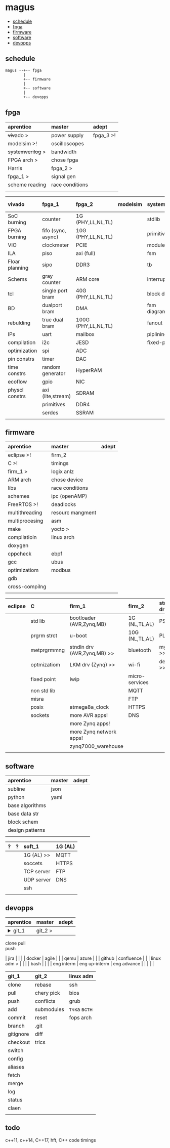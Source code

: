 # magus
+ [schedule](#schedule)
+ [fpga](#fpga)
+ [firmware](#programming)
+ [software](#linux)
+ [devopps](#ceo)




## schedule
```
magus --+-- fpga
        |
        +-- firmware
        |
        +-- software
        |
        +-- devopps
```




## fpga

| aprentice       | master          | adept     |
| :---            | :---            | :---      |
| ~~viv~~ado >        | power supply    | fpga_3 >! |
| modelsim >!     | oscilloscopes   |           |
| ~~systemverilog~~ > | bandwidth       |           |
| FPGA arch >     | chose fpga      |           |
| Harris          | fpga_2 >        |           |
| fpga_1 >        | signal gen      |           |
| scheme reading  | race conditions |           |
|                 |                 |           |


| vivado         | fpga_1             | fpga_2              | modelsim     | systemverilog | fpga_3   | FPGA arch |
| :---           | :---               | :---                | :---         | :---          |:---      |:---       |
| SoC burning    | counter            | 1G (PHY,LL,NL,TL)   |              | stdlib        |          | LUT       |
| FPGA burning   | fifo (sync, async) | 10G (PHY,LL,NL,TL)  |              | primitives    |          | MIO       |
| VIO            | clockmeter         | PCIE                |              | modules       |          | EMIO      |
| ILA            | piso               | axi (full)          |              | fsm           |          | BRAM      |
| Floar planning | sipo               | DDR3                |              | tb            |          | DSP       |
| Schems         | gray counter       | ARM core            |              | interrupts    |          | clock dom |
| tcl            | single port bram   | 40G (PHY,LL,NL,TL)  |              | block diagrms |          | ...??     |
| BD             | dualport bram      | DMA                 |              | fsm diagramms |          |           |
| rebulding      | true dual bram     | 100G (PHY,LL,NL,TL) |              | fanout        |          |           |
| IPs            | uart               | mailbox             |              | piplining     |          |           |
| compilation    | i2c                | JESD                |              | fixed-point   |          |           |
| optimization   | spi                | ADC                 |              |               |          |           |
| pin constrs    | timer              | DAC                 |              |               |          |           |
| time constrs   | random generator   | HyperRAM            |              |               |          |           |
| ecoflow        | gpio               | NIC                 |              |               |          |           |
| physcl constrs | axi (lite,stream)  | SDRAM               |              |               |          |           |
|                | primitives         | DDR4                |              |               |          |           |
|                | serdes             | SSRAM               |              |               |          |           |
|                |                    |                     |              |               |          |           |




## firmware

| aprentice      | master            | adept |
| :---           | :---              | :---  |
| eclipse >!     | firm_2            |       |
| C >!           | timings           |       |
| firm_1 >       | logix anlz        |       |
| ARM arch       | chose device      |       |
| libs           | race conditions   |       |
| schemes        | ipc (openAMP)     |       |
| FreeRTOS >!    | deadlocks         |       |
| multithreading | resourc mangment  |       |
| multiprocesing | asm               |       |
| make           | yocto >           |       |
| compilatioin   | linux arch        |       |
| doxygen        |                   |       |
| cppcheck       | ebpf              |       |
| gcc            | ubus              |       |
| optimizatiom   | modbus            |       |
| gdb            |                   |       |
| cross-compilng |                   |       |
|                |                   |       |


| eclipse        | C           | firm_1                      | firm_2         | stndln drv | LKM drv    | PS     | PS    | devces |yocto      |
| :---           | :---        | :---                        | :---           | :---       | :---       | :---   | :---  |  :---  | :---      |
|                | std lib     | bootloader (AVR,Zynq,MB)    | 1G (NL,TL,AL)  | PS >>      | PS >>      | spi    |       |        | petalinux |
|                | prgrm strct | u-boot                      | 10G (NL,TL,AL) | PL >>      | PL >>      | i2c    |       |        | u-boot    |
|                | metprgrmmng | stndln drv (AVR,Zynq,MB) >> | bluetooth      | my_PL >>!  | my_PL >>!  | timers |       |        | BSP       |
|                | optmizatiom | LKM drv (Zynq) >>           | wi-fi          | devces >>! | devces >>! | gpio   |       |        | devicetree|
|                | fixed point | lwip                        | micro-services |            |            | uart   |       |        |           |
|                | non std lib |                             | MQTT           |            |            | EEPROM |       |        |           |
|                | misra       |                             | FTP            |            |            |        |       |        |           |
|                | posix       | atmega8a_clock              | HTTPS          |            |            |        |       |        |           |
|                | sockets     | more AVR apps!              | DNS            |            |            |        |       |        |           |
|                |             | more Zynq apps!             |                |            |            |        |       |        |           |
|                |             | more Zynq network apps!     |                |            |            |        |       |        |           |
|                |             | zynq7000_warehouse          |                |            |            |        |       |        |           |
|                |             |                             |                |            |            |        |       |        |           |




## software

| aprentice           | master  | adept |
| :---                | :---    | :---  |
| subline             | json    |       |
| python              | yaml    |       |
| base algorithms     |         |       |
| base data str       |         |       |
| block schem         |         |       |
| design patterns     |         |       |
|                     |         |       |


| ?    | ?    | soft_1     | 1G (AL) |
| :--- | :--- | :---       | :---    |
|      |      | 1G (AL) >> | MQTT    |
|      |      | soccets    | HTTPS   |
|      |      | TCP server | FTP     |
|      |      | UDP server | DNS     |
|      |      | ssh        |         |
|      |      |            |         |





## devopps

| aprentice   | master        | adept       |
| :---        | :---          | :---        |
| <details><summary>git_1 </summary>     | git_2 >       |             |
  clone
  pull  
  push
  </details>    
| jira        |               |             |
| docker      | agile         |             |
| qemu        | azure         |             |
| github      | confluence    |             |
| linux adm > |               |             |
| bash        |               |             |
| eng interm  | eng up-interm | eng advance |
|             |               |             |


| git_1     | git_2      | linux adm |
| :---      | :---       | :---      |
| clone     | rebase     | ssh       |
| pull      | chery pick | bios      |
| push      | conflicts  | grub      |
| add       | submodules | тчка встн |
| commit    | reset      | fops arch |
| branch    | .git       |           |
| gitignore | diff       |           |
| checkout  | trics      |           |
| switch    |            |           |
| config    |            |           |
| aliases   |            |           |
| fetch     |            |           |
| merge     |            |           |
| log       |            |           |
| status    |            |           |
| claen     |            |           |
|           |            |           |




## todo

c++11, c++14, C++17, hft, C++ code timings 